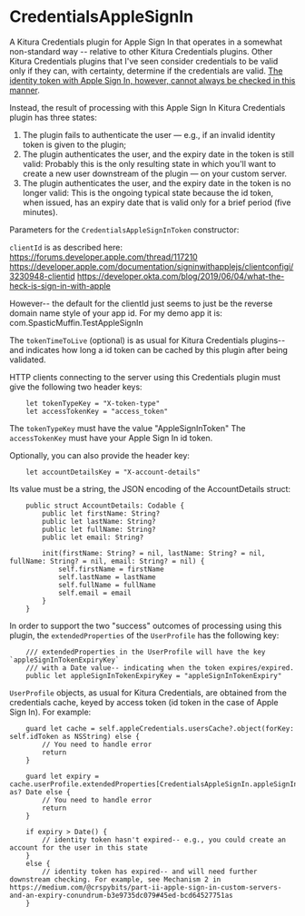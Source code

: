 # CredentialsAppleSignIn

A Kitura Credentials plugin for Apple Sign In that operates in a somewhat non-standard way -- relative to other Kitura Credentials plugins. Other Kitura Credentials plugins that I've seen consider credentials to be valid only if they can, with certainty, determine if the credentials are valid. [The identity token with Apple Sign In, however, cannot always be checked in this manner](https://medium.com/@crspybits/part-ii-apple-sign-in-custom-servers-and-an-expiry-conundrum-b3e9735dc079#45ed-bcd64527751a).

Instead, the result of processing with this Apple Sign In Kitura Credentials plugin has three states:
1) The plugin fails to authenticate the user — e.g., if an invalid identity token is given to the plugin;
2) The plugin authenticates the user, and the expiry date in the token is still valid: Probably this is the only resulting state in which you'll want to create a new user downstream of the plugin — on your custom server.
3) The plugin authenticates the user, and the expiry date in the token is no longer valid: This is the ongoing typical state because the id token, when issued, has an expiry date that is valid only for a brief period (five minutes).

Parameters for the `CredentialsAppleSignInToken` constructor:

`clientId` is as described here:
https://forums.developer.apple.com/thread/117210
https://developer.apple.com/documentation/signinwithapplejs/clientconfigi/3230948-clientid
https://developer.okta.com/blog/2019/06/04/what-the-heck-is-sign-in-with-apple

However-- the default for the clientId just seems to just be the reverse domain name style of your app id. For my demo app it is: com.SpasticMuffin.TestAppleSignIn

The `tokenTimeToLive` (optional) is as usual for Kitura Credentials plugins-- and indicates how long a id token can be cached by this plugin after being validated.

HTTP clients connecting to the server using this Credentials plugin must give the following two header keys:

```
    let tokenTypeKey = "X-token-type"
    let accessTokenKey = "access_token"
```
The `tokenTypeKey` must have the value "AppleSignInToken"
The `accessTokenKey` must have your Apple Sign In id token.

Optionally, you can also provide the header key:
```
    let accountDetailsKey = "X-account-details"
```
Its value must be a string, the JSON encoding of the AccountDetails struct:
```
    public struct AccountDetails: Codable {
        public let firstName: String?
        public let lastName: String?
        public let fullName: String?
        public let email: String?
        
        init(firstName: String? = nil, lastName: String? = nil, fullName: String? = nil, email: String? = nil) {
            self.firstName = firstName
            self.lastName = lastName
            self.fullName = fullName
            self.email = email
        }
    }
```

In order to support the two "success" outcomes of processing using this plugin, the `extendedProperties` of the `UserProfile` has the following key:
```
    /// extendedProperties in the UserProfile will have the key `appleSignInTokenExpiryKey`
    /// with a Date value-- indicating when the token expires/expired.
    public let appleSignInTokenExpiryKey = "appleSignInTokenExpiry"
```

`UserProfile` objects, as usual for Kitura Credentials, are obtained from the credentials cache, keyed by access token (id token in the case of Apple Sign In). For example:
```
    guard let cache = self.appleCredentials.usersCache?.object(forKey: self.idToken as NSString) else {
        // You need to handle error
        return
    }

    guard let expiry = cache.userProfile.extendedProperties[CredentialsAppleSignIn.appleSignInTokenExpiryKey] as? Date else {
        // You need to handle error
        return
    }
    
    if expiry > Date() {
        // identity token hasn't expired-- e.g., you could create an account for the user in this state
    }
    else {
        // identity token has expired-- and will need further downstream checking. For example, see Mechanism 2 in https://medium.com/@crspybits/part-ii-apple-sign-in-custom-servers-and-an-expiry-conundrum-b3e9735dc079#45ed-bcd64527751as
    }
```


